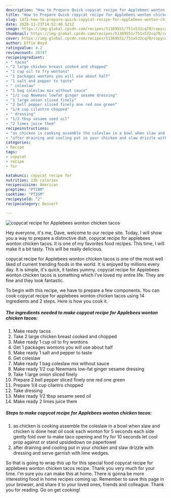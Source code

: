 ```yaml
---
description: "How to Prepare Quick copycat recipe for Applebees wonton chicken tacos"
title: "How to Prepare Quick copycat recipe for Applebees wonton chicken tacos"
slug: 1471-how-to-prepare-quick-copycat-recipe-for-applebees-wonton-chicken-tacos
date: 2020-12-23T14:52:40.521Z
image: https://img-global.cpcdn.com/recipes/51369551/751x532cq70/copycat-recipe-for-applebees-wonton-chicken-tacos-recipe-main-photo.jpg
thumbnail: https://img-global.cpcdn.com/recipes/51369551/751x532cq70/copycat-recipe-for-applebees-wonton-chicken-tacos-recipe-main-photo.jpg
cover: https://img-global.cpcdn.com/recipes/51369551/751x532cq70/copycat-recipe-for-applebees-wonton-chicken-tacos-recipe-main-photo.jpg
author: Effie Boyd
ratingvalue: 4.2
reviewcount: 38747
recipeingredient:
- " tacos"
- "2 large chicken breast cooked and chopped"
- "1 cup oil to fry wontons"
- "1 packages wontons you will use about half"
- "1 salt and pepper to taste"
- " coleslaw"
- "1 bag coleslaw mix without sauce"
- "1/2 cup Newmans lowfat ginger sesame dressing"
- "1 large onion sliced finely"
- "2 bell pepper sliced finely one red one green"
- "1/4 cup cilantro chopped"
- " dressing"
- "1/2 tbsp sesame seed oil"
- "2 limes juice them"
recipeinstructions:
- "as chicken is cooking assemble the coleslaw in a bowl when slaw and chicken is done heat oil cook each wonton for 5 seconds each side gently fold over to make taco opening and fry for 10 seconds let cool prop against or stand upsidedown on papertowel"
- "after draining and cooling put in your chicken and slaw drizzle with dressing and serve garnish with lime wedges."
categories:
- Recipe
tags:
- copycat
- recipe
- for

katakunci: copycat recipe for 
nutrition: 136 calories
recipecuisine: American
preptime: "PT18M"
cooktime: "PT35M"
recipeyield: "2"
recipecategory: Dessert

---
```



![copycat recipe for Applebees wonton chicken tacos](https://img-global.cpcdn.com/recipes/51369551/751x532cq70/copycat-recipe-for-applebees-wonton-chicken-tacos-recipe-main-photo.jpg)

Hey everyone, it's me, Dave, welcome to our recipe site. Today, I will show you a way to prepare a distinctive dish, copycat recipe for applebees wonton chicken tacos. It is one of my favorites food recipes. This time, I will make it a bit tasty. This will be really delicious.



copycat recipe for Applebees wonton chicken tacos is one of the most well liked of current trending foods in the world. It is enjoyed by millions every day. It is simple, it's quick, it tastes yummy. copycat recipe for Applebees wonton chicken tacos is something which I've loved my entire life. They are fine and they look fantastic.


To begin with this recipe, we have to prepare a few components. You can cook copycat recipe for applebees wonton chicken tacos using 14 ingredients and 2 steps. Here is how you cook it.

<!--inarticleads1-->

##### The ingredients needed to make copycat recipe for Applebees wonton chicken tacos:

1. Make ready  tacos
1. Take 2 large chicken breast cooked and chopped
1. Make ready 1 cup oil to fry wontons
1. Get 1 packages wontons you will use about half
1. Make ready 1 salt and pepper to taste
1. Get  coleslaw
1. Make ready 1 bag coleslaw mix without sauce
1. Make ready 1/2 cup Newmans low-fat ginger sesame dressing
1. Take 1 large onion sliced finely
1. Prepare 2 bell pepper sliced finely one red one green
1. Prepare 1/4 cup cilantro chopped
1. Take  dressing
1. Make ready 1/2 tbsp sesame seed oil
1. Make ready 2 limes juice them




<!--inarticleads2-->

##### Steps to make copycat recipe for Applebees wonton chicken tacos:

1. as chicken is cooking assemble the coleslaw in a bowl when slaw and chicken is done heat oil cook each wonton for 5 seconds each side gently fold over to make taco opening and fry for 10 seconds let cool prop against or stand upsidedown on papertowel
1. after draining and cooling put in your chicken and slaw drizzle with dressing and serve garnish with lime wedges.




So that is going to wrap this up for this special food copycat recipe for applebees wonton chicken tacos recipe. Thank you very much for your time. I'm sure you can make this at home. There is gonna be more interesting food in home recipes coming up. Remember to save this page in your browser, and share it to your loved ones, friends and colleague. Thank you for reading. Go on get cooking!
